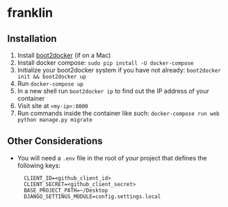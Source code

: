 # franklin

## Installation

1. Install [boot2docker](http://docs.docker.com/installation/mac/) (if on a Mac)
1. Install docker compose: `sudo pip install -U docker-compose`
1. Initialize your boot2docker system if you have not already: `boot2docker init && boot2docker up`
1. Run `docker-compose up`
1. In a new shell run `boot2docker ip` to find out the IP address of your container
1. Visit site at `<my-ip>:8000`
1. Run commands inside the container like such: `docker-compose run web python manage.py migrate`

## Other Considerations

- You will need a `.env` file in the root of your project that defines the following keys:


    ```
      CLIENT_ID=<github_client_id>
      CLIENT_SECRET=<github_client_secret>
      BASE_PROJECT_PATH=~/Desktop
      DJANGO_SETTINGS_MODULE=config.settings.local
    ```
